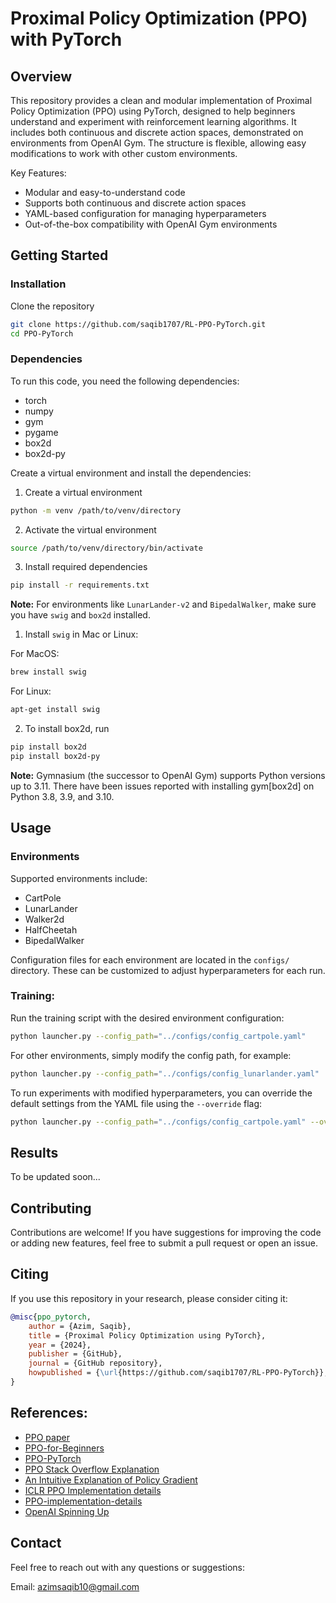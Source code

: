 # Proximal Policy Optimization (PPO) with PyTorch

## Overview

This repository provides a clean and modular implementation of Proximal Policy Optimization (PPO) using PyTorch, designed to help beginners understand and experiment with reinforcement learning algorithms. It includes both continuous and discrete action spaces, demonstrated on environments from OpenAI Gym. The structure is flexible, allowing easy modifications to work with other custom environments.


Key Features:

- Modular and easy-to-understand code
- Supports both continuous and discrete action spaces
- YAML-based configuration for managing hyperparameters
- Out-of-the-box compatibility with OpenAI Gym environments


## Getting Started

### Installation

Clone the repository
```bash
git clone https://github.com/saqib1707/RL-PPO-PyTorch.git
cd PPO-PyTorch
```

### Dependencies

To run this code, you need the following dependencies:

- torch
- numpy
- gym
- pygame
- box2d
- box2d-py

Create a virtual environment and install the dependencies:

1. Create a virtual environment
```bash
python -m venv /path/to/venv/directory
```

2. Activate the virtual environment
```bash
source /path/to/venv/directory/bin/activate
```

3. Install required dependencies
```bash
pip install -r requirements.txt
```

**Note:** For environments like `LunarLander-v2` and `BipedalWalker`, make sure you have `swig` and `box2d` installed.

1. Install `swig` in Mac or Linux:

For MacOS:
```bash
brew install swig
```

For Linux:
```bash
apt-get install swig
```

2. To install box2d, run
```bash
pip install box2d
pip install box2d-py
```

**Note:** Gymnasium (the successor to OpenAI Gym) supports Python versions up to 3.11. There have been issues reported with installing gym[box2d] on Python 3.8, 3.9, and 3.10.


## Usage

### Environments

Supported environments include: 

- CartPole
- LunarLander
- Walker2d
- HalfCheetah
- BipedalWalker

Configuration files for each environment are located in the `configs/` directory. These can be customized to adjust hyperparameters for each run.

### Training:

Run the training script with the desired environment configuration:

```bash
python launcher.py --config_path="../configs/config_cartpole.yaml"
```

For other environments, simply modify the config path, for example:

```bash
python launcher.py --config_path="../configs/config_lunarlander.yaml"
```

To run experiments with modified hyperparameters, you can override the default settings from the YAML file using the `--override` flag:

```bash
python launcher.py --config_path="../configs/config_cartpole.yaml" --override "mode=test" "hidden_dim=256" "gamma=0.95"
```

## Results

To be updated soon...


## Contributing

Contributions are welcome! If you have suggestions for improving the code or adding new features, feel free to submit a pull request or open an issue.


## Citing

If you use this repository in your research, please consider citing it:

```bibtex
@misc{ppo_pytorch,
    author = {Azim, Saqib},
    title = {Proximal Policy Optimization using PyTorch},
    year = {2024},
    publisher = {GitHub},
    journal = {GitHub repository},
    howpublished = {\url{https://github.com/saqib1707/RL-PPO-PyTorch}},
}
```

## References:

- [PPO paper](https://arxiv.org/abs/1707.06347)
- [PPO-for-Beginners](https://github.com/ericyangyu/PPO-for-Beginners)
- [PPO-PyTorch](https://github.com/nikhilbarhate99/PPO-PyTorch)
- [PPO Stack Overflow Explanation](https://stackoverflow.com/questions/46422845/what-is-the-way-to-understand-proximal-policy-optimization-algorithm-in-rl)
- [An Intuitive Explanation of Policy Gradient](https://towardsdatascience.com/an-intuitive-explanation-of-policy-gradient-part-1-reinforce-aa4392cbfd3c)
- [ICLR PPO Implementation details](https://iclr-blog-track.github.io/2022/03/25/ppo-implementation-details/)
- [PPO-implementation-details](https://github.com/vwxyzjn/ppo-implementation-details)
- [OpenAI Spinning Up](https://spinningup.openai.com/en/latest/)


## Contact

Feel free to reach out with any questions or suggestions:

Email: [azimsaqib10@gmail.com](mailto:azimsaqib10@gmail.com)